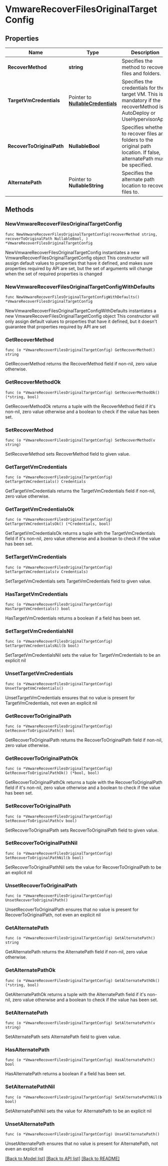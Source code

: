 # VmwareRecoverFilesOriginalTargetConfig

## Properties

Name | Type | Description | Notes
------------ | ------------- | ------------- | -------------
**RecoverMethod** | **string** | Specifies the method to recover files and folders. | 
**TargetVmCredentials** | Pointer to [**NullableCredentials**](Credentials.md) | Specifies the credentials for the target VM. This is mandatory if the recoverMethod is AutoDeploy or UseHypervisorApis. | [optional] 
**RecoverToOriginalPath** | **NullableBool** | Specifies whether to recover files and folders to the original path location. If false, alternatePath must be specified. | 
**AlternatePath** | Pointer to **NullableString** | Specifies the alternate path location to recover files to. | [optional] 

## Methods

### NewVmwareRecoverFilesOriginalTargetConfig

`func NewVmwareRecoverFilesOriginalTargetConfig(recoverMethod string, recoverToOriginalPath NullableBool, ) *VmwareRecoverFilesOriginalTargetConfig`

NewVmwareRecoverFilesOriginalTargetConfig instantiates a new VmwareRecoverFilesOriginalTargetConfig object
This constructor will assign default values to properties that have it defined,
and makes sure properties required by API are set, but the set of arguments
will change when the set of required properties is changed

### NewVmwareRecoverFilesOriginalTargetConfigWithDefaults

`func NewVmwareRecoverFilesOriginalTargetConfigWithDefaults() *VmwareRecoverFilesOriginalTargetConfig`

NewVmwareRecoverFilesOriginalTargetConfigWithDefaults instantiates a new VmwareRecoverFilesOriginalTargetConfig object
This constructor will only assign default values to properties that have it defined,
but it doesn't guarantee that properties required by API are set

### GetRecoverMethod

`func (o *VmwareRecoverFilesOriginalTargetConfig) GetRecoverMethod() string`

GetRecoverMethod returns the RecoverMethod field if non-nil, zero value otherwise.

### GetRecoverMethodOk

`func (o *VmwareRecoverFilesOriginalTargetConfig) GetRecoverMethodOk() (*string, bool)`

GetRecoverMethodOk returns a tuple with the RecoverMethod field if it's non-nil, zero value otherwise
and a boolean to check if the value has been set.

### SetRecoverMethod

`func (o *VmwareRecoverFilesOriginalTargetConfig) SetRecoverMethod(v string)`

SetRecoverMethod sets RecoverMethod field to given value.


### GetTargetVmCredentials

`func (o *VmwareRecoverFilesOriginalTargetConfig) GetTargetVmCredentials() Credentials`

GetTargetVmCredentials returns the TargetVmCredentials field if non-nil, zero value otherwise.

### GetTargetVmCredentialsOk

`func (o *VmwareRecoverFilesOriginalTargetConfig) GetTargetVmCredentialsOk() (*Credentials, bool)`

GetTargetVmCredentialsOk returns a tuple with the TargetVmCredentials field if it's non-nil, zero value otherwise
and a boolean to check if the value has been set.

### SetTargetVmCredentials

`func (o *VmwareRecoverFilesOriginalTargetConfig) SetTargetVmCredentials(v Credentials)`

SetTargetVmCredentials sets TargetVmCredentials field to given value.

### HasTargetVmCredentials

`func (o *VmwareRecoverFilesOriginalTargetConfig) HasTargetVmCredentials() bool`

HasTargetVmCredentials returns a boolean if a field has been set.

### SetTargetVmCredentialsNil

`func (o *VmwareRecoverFilesOriginalTargetConfig) SetTargetVmCredentialsNil(b bool)`

 SetTargetVmCredentialsNil sets the value for TargetVmCredentials to be an explicit nil

### UnsetTargetVmCredentials
`func (o *VmwareRecoverFilesOriginalTargetConfig) UnsetTargetVmCredentials()`

UnsetTargetVmCredentials ensures that no value is present for TargetVmCredentials, not even an explicit nil
### GetRecoverToOriginalPath

`func (o *VmwareRecoverFilesOriginalTargetConfig) GetRecoverToOriginalPath() bool`

GetRecoverToOriginalPath returns the RecoverToOriginalPath field if non-nil, zero value otherwise.

### GetRecoverToOriginalPathOk

`func (o *VmwareRecoverFilesOriginalTargetConfig) GetRecoverToOriginalPathOk() (*bool, bool)`

GetRecoverToOriginalPathOk returns a tuple with the RecoverToOriginalPath field if it's non-nil, zero value otherwise
and a boolean to check if the value has been set.

### SetRecoverToOriginalPath

`func (o *VmwareRecoverFilesOriginalTargetConfig) SetRecoverToOriginalPath(v bool)`

SetRecoverToOriginalPath sets RecoverToOriginalPath field to given value.


### SetRecoverToOriginalPathNil

`func (o *VmwareRecoverFilesOriginalTargetConfig) SetRecoverToOriginalPathNil(b bool)`

 SetRecoverToOriginalPathNil sets the value for RecoverToOriginalPath to be an explicit nil

### UnsetRecoverToOriginalPath
`func (o *VmwareRecoverFilesOriginalTargetConfig) UnsetRecoverToOriginalPath()`

UnsetRecoverToOriginalPath ensures that no value is present for RecoverToOriginalPath, not even an explicit nil
### GetAlternatePath

`func (o *VmwareRecoverFilesOriginalTargetConfig) GetAlternatePath() string`

GetAlternatePath returns the AlternatePath field if non-nil, zero value otherwise.

### GetAlternatePathOk

`func (o *VmwareRecoverFilesOriginalTargetConfig) GetAlternatePathOk() (*string, bool)`

GetAlternatePathOk returns a tuple with the AlternatePath field if it's non-nil, zero value otherwise
and a boolean to check if the value has been set.

### SetAlternatePath

`func (o *VmwareRecoverFilesOriginalTargetConfig) SetAlternatePath(v string)`

SetAlternatePath sets AlternatePath field to given value.

### HasAlternatePath

`func (o *VmwareRecoverFilesOriginalTargetConfig) HasAlternatePath() bool`

HasAlternatePath returns a boolean if a field has been set.

### SetAlternatePathNil

`func (o *VmwareRecoverFilesOriginalTargetConfig) SetAlternatePathNil(b bool)`

 SetAlternatePathNil sets the value for AlternatePath to be an explicit nil

### UnsetAlternatePath
`func (o *VmwareRecoverFilesOriginalTargetConfig) UnsetAlternatePath()`

UnsetAlternatePath ensures that no value is present for AlternatePath, not even an explicit nil

[[Back to Model list]](../README.md#documentation-for-models) [[Back to API list]](../README.md#documentation-for-api-endpoints) [[Back to README]](../README.md)


